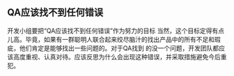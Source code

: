 ## QA应该找不到任何错误
开发小组要把“QA应该找不到任何错误”作为努力的目标
当然，这个目标定得有点儿高。毕竟，如果有一群聪明人联合起来绞尽脑汁的找出产品中的所有不足和瑕疵，他们肯定是能够找出一些问题的。对于QA找到
的没一个问题，开发团队都应该高度重视、认真对待。应该反思为什么会出现这种错误，并采取措施避免今后重犯。

###